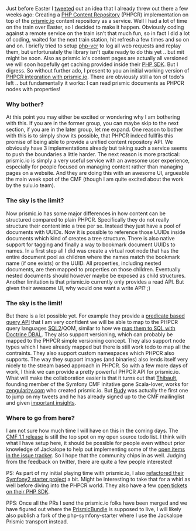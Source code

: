 Just before Easter I [tweeted](https://twitter.com/lsmith/status/456343361939832832) out an idea that I already threw out there a few weeks ago: Creating a [PHP Content Repository](phpcr.github.io) (PHPCR) implementation on top of the [prismic.io](http://prismic.io) content repository as a service. Well I had a lot of time on the train over Easter, so I decided to make it happen. Obviously coding against a remote service on the train isn't that much fun, so in fact I did a lot of coding, waited for the next train station, hit refresh a few times and so on and on. I briefly tried to setup [php-vcr](https://github.com/php-vcr/php-vcr) to log all web requests and replay them, but unfortunately the library isn't quite ready to do this yet .. but mit might be soon. Also as prismic.io's content pages are actually all versioned we will soon hopefully get caching provided inside their [PHP SDK](https://github.com/prismicio/php-kit/issues/32). But I digress. So without further ado, I present to you an initial working version of [PHPCR integration with prismic.io](https://github.com/jackalope/jackalope-prismic). There are obviously still a ton of todo's left .. but fundamentally it works: I can read prismic documents as PHPCR nodes with properties!

### Why bother?

At this point you may either be excited or wondering why I am bothering with this. If you are in the former group, you can maybe skip to the next section, if you are in the later group, let me expand. One reason to bother with this is to simply show its possible, that PHPCR indeed fullfils this promise of being able to provide a unified content repository API. We obviously have 3 implementations already but taking such a service seems to push the boundaries a little harder. The next reason is more practical: prismic.io is simply a very useful service with an awesome user experience, especially for people focused on managing content rather than managing pages on a website. And they are doing this with an awesome UI, argueable the main week spot of the CMF (though I am quite excited about the work by the sulu.io team).

### The sky is the limit?

Now prismic.io has some major differences in how content can be structured compared to plain PHPCR. Specifically they do not really structure their content into a tree per se. Instead they just have a pool of documents with UUIDs. Now it is possible to reference those UUIDs inside documents which kind of creates a tree structure. There is also native support for tagging and finally a way to bookmark document UUIDs to names. In a first step all I did was create a virtual root node that has the entire document pool as children where the names match the bookmark name (if one exists) or the UUID. All properties, including nested documents, are then mapped to properties on those children. Eventually nested documents should however maybe be exposed as child structures. Another limitation is that prismic.io currently only provides a read API. But given their awesome UI, why would one want a write API? ;)

### The sky is the limit!

But there is a lot possible yet. For example they provide a [predicate based query API](https://developers.prismic.io/documentation/UjBe8bGIJ3EKtgBZ/api-documentation#predicate-based-queries) that I am very confident we will be able to map to the PHPCR query languages [SQL2](http://www.h2database.com/jcr/grammar.html)/QOM, similar to how we [map them to SQL with Doctrine DBAL](https://github.com/jackalope/jackalope-doctrine-dbal/blob/master/src/Jackalope/Transport/DoctrineDBAL/Query/QOMWalker.php). They also support versioning, which can probably be mapped to the PHPCR simple versioning concept. They also support node types which I have already mapped but there is still work todo to map all the contraints. They also support custom namespaces which PHPCR also supports. The way they support images (and binaries) also lends itself very nicely to the stream based approach in PHPCR. So with a few more days of work, I think we can provide a pretty powerful PHPCR API for prismic.io. What will make the collaboration easier is that it turns out that [Thibault](https://github.com/ornicar), founding member of the Symfony CMF initative gone Scala-lover, works for [zengularity.com](http://zengularity.com) who created prismic.io. But [Rudy](https://github.com/rudyrigot) was actually the first one to jump on my tweets and he has already signed up to the CMF mailinglist and given [important insights](https://groups.google.com/d/msg/symfony-cmf-devs/mS07m-a-MdA/Q3kt1_3xSUYJ).

### Where to go from here?

I am not sure how much time I will have on this in the coming days. The [CMF 1.1 release](http://cmf.symfony.com/news/finally-1-1-0-RC1) is still the top spot on my open source todo list. I think with what I have setup here, it should be possible for people even without prior knowledge of Jackalope to help out implementing some of the [open items in the issue tracker](https://github.com/jackalope/jackalope-prismic/issues). So I hope that the community chips in as well. Judging from the feedback on twitter, there are quite a few people interested!

PS: As part of my initial playing time with prismic.io, I also [refactored their Symfony2 starter project](https://github.com/prismicio/php-symfony-starter/pull/3) a bit. Might be interesting to take that for a whirl as well before diving into the PHPCR world. They also have a few [open tickets on their PHP SDK](https://github.com/prismicio/php-kit/issues).

PPS: Once all the PRs I send the prismic.io folks have been merged and we have figured out where the [PrismicBundle](https://github.com/lsmith77/PrismicBundle) is supposed to live, I will likely also publish a fork of the php-symfony-starter where I use the Jackalope Prismic transport instead.